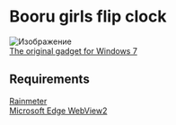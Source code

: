 # Booru girls flip clock
![Изображение](https://i.imgur.com/GnjBjnc.gif)\
[The original gadget for Windows 7](http://win7gadgets.com/clock/anime_clock.html)
## Requirements
[Rainmeter](https://www.rainmeter.net/)\
[Microsoft Edge WebView2](https://developer.microsoft.com/en-us/microsoft-edge/webview2/?form=MA13LH)

